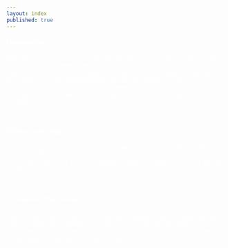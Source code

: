 ```yaml
---
layout: index
published: true
---
```

#### <b><font color="white">ℹ️ Introduction</font></b>

<font color="white">Welcome to our course dedicated to assisting men in achieving their goals of increasing their penis size. Our course focuses on sharing and discussing various penis enlargement practices, techniques, and products. With input from the knowledgeable BD and his colleagues, we aim to provide a safe and informative space where you can learn and embark on your growth journey with ease. Join us in the pursuit of a larger, more confident you!</font>

<br> 

#### <b><font color="white">🆘 Need some help</font></b>

<font color="white">Are you struggling to find the most suitable routine for your PE goals? Look no further! Here, we have curated a comprehensive selection of exercises to help you determine the most optimal regimen for maximizing your growth potential.</font>

<br> 

#### <b><font color="white">📈 Results of this course</font></b>

<font color="white">Upon completing this course, you will gain comprehensive knowledge on effective and safe methods to enhance both the length and girth of your penis. We equip you with the necessary information to achieve your desired growth goals using the most optimal approaches.</font>
